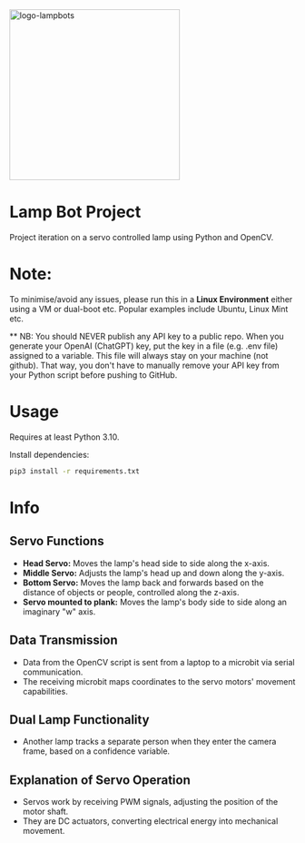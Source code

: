 <img class="img-fluid" src="https://github.com/tommyc2/LAMP-Bot-Project/assets/114081733/4ee7a6b1-cdb1-430e-ae1f-a18cac9e826c" alt="logo-lampbots" width=300 height=300>

# Lamp Bot Project

Project iteration on a servo controlled lamp using Python and OpenCV.

# Note:
To minimise/avoid any issues, please run this in a **Linux Environment** either using a VM or dual-boot etc. Popular examples include Ubuntu, Linux Mint etc.

** NB: You should NEVER publish any API key to a public repo. When you generate your OpenAI (ChatGPT) key, put the key in a file (e.g. .env file) assigned to a variable. This file will always stay on your machine (not github). That way, you don't have to manually remove your API key from your Python script before pushing to GitHub.

# Usage

Requires at least Python 3.10.

Install dependencies:

```bash
pip3 install -r requirements.txt
```

# Info

## Servo Functions

- **Head Servo:** Moves the lamp's head side to side along the x-axis.
- **Middle Servo:** Adjusts the lamp's head up and down along the y-axis.
- **Bottom Servo:** Moves the lamp back and forwards based on the distance of objects or people, controlled along the z-axis.
- **Servo mounted to plank:** Moves the lamp's body side to side along an imaginary "w" axis.

## Data Transmission
- Data from the OpenCV script is sent from a laptop to a microbit via serial communication.
- The receiving microbit maps coordinates to the servo motors' movement capabilities.

## Dual Lamp Functionality
- Another lamp tracks a separate person when they enter the camera frame, based on a confidence variable.

## Explanation of Servo Operation
- Servos work by receiving PWM signals, adjusting the position of the motor shaft.
- They are DC actuators, converting electrical energy into mechanical movement.
